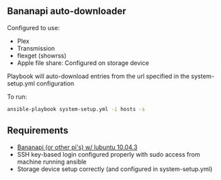 Bananapi auto-downloader
-----------------------------------------------------------------

Configured to use:
* Plex
* Transmission
* flexget (showrss)
* Apple file share: Configured on storage device

Playbook will auto-download entries from the url specified in the system-setup.yml configuration

To run:

```bash
ansible-playbook system-setup.yml -i hosts -s
```


Requirements
------------

* [Bananapi (or other pi's) w/ lubuntu 10.04.3](https://drive.google.com/open?id=0BzoTh3Vdt47ffkNUM0J0ZnVXbXljTTBqazZPX3dSaWZ3MGRfTTBUU3F0OWtnd3NBdFhRRlU)
* SSH key-based login configured properly with sudo access from machine running ansible
* Storage device setup correctly (and configured in system-setup.yml)
